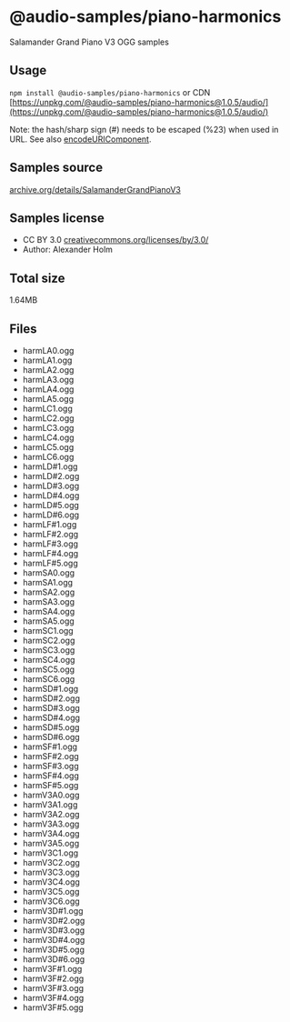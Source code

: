 # @audio-samples/piano-harmonics

Salamander Grand Piano V3 OGG samples

## Usage

`npm install @audio-samples/piano-harmonics` or CDN [https://unpkg.com/@audio-samples/piano-harmonics@1.0.5/audio/](https://unpkg.com/@audio-samples/piano-harmonics@1.0.5/audio/)

Note: the hash/sharp sign (#) needs to be escaped (%23) when used in URL. See also [encodeURIComponent](https://developer.mozilla.org/en-US/docs/Web/JavaScript/Reference/Global_Objects/encodeURIComponent).

## Samples source

[archive.org/details/SalamanderGrandPianoV3](https://archive.org/details/SalamanderGrandPianoV3)

## Samples license

- CC BY 3.0 [creativecommons.org/licenses/by/3.0/](http://creativecommons.org/licenses/by/3.0/)
- Author: Alexander Holm 

## Total size

1.64MB

## Files

- harmLA0.ogg
- harmLA1.ogg
- harmLA2.ogg
- harmLA3.ogg
- harmLA4.ogg
- harmLA5.ogg
- harmLC1.ogg
- harmLC2.ogg
- harmLC3.ogg
- harmLC4.ogg
- harmLC5.ogg
- harmLC6.ogg
- harmLD#1.ogg
- harmLD#2.ogg
- harmLD#3.ogg
- harmLD#4.ogg
- harmLD#5.ogg
- harmLD#6.ogg
- harmLF#1.ogg
- harmLF#2.ogg
- harmLF#3.ogg
- harmLF#4.ogg
- harmLF#5.ogg
- harmSA0.ogg
- harmSA1.ogg
- harmSA2.ogg
- harmSA3.ogg
- harmSA4.ogg
- harmSA5.ogg
- harmSC1.ogg
- harmSC2.ogg
- harmSC3.ogg
- harmSC4.ogg
- harmSC5.ogg
- harmSC6.ogg
- harmSD#1.ogg
- harmSD#2.ogg
- harmSD#3.ogg
- harmSD#4.ogg
- harmSD#5.ogg
- harmSD#6.ogg
- harmSF#1.ogg
- harmSF#2.ogg
- harmSF#3.ogg
- harmSF#4.ogg
- harmSF#5.ogg
- harmV3A0.ogg
- harmV3A1.ogg
- harmV3A2.ogg
- harmV3A3.ogg
- harmV3A4.ogg
- harmV3A5.ogg
- harmV3C1.ogg
- harmV3C2.ogg
- harmV3C3.ogg
- harmV3C4.ogg
- harmV3C5.ogg
- harmV3C6.ogg
- harmV3D#1.ogg
- harmV3D#2.ogg
- harmV3D#3.ogg
- harmV3D#4.ogg
- harmV3D#5.ogg
- harmV3D#6.ogg
- harmV3F#1.ogg
- harmV3F#2.ogg
- harmV3F#3.ogg
- harmV3F#4.ogg
- harmV3F#5.ogg